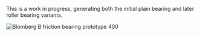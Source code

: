 This is a work in progress, generating both the initial plain bearing and later roller bearing variants.

![Blomberg B friction bearing prototype 400](https://github.com/user-attachments/assets/ad94d449-9dcd-40e8-8c78-9612a33eadc6)
